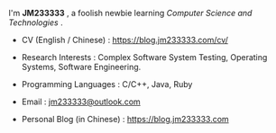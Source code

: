 I'm **JM233333** , a foolish newbie learning *Computer Science and Technologies* .

- CV (English / Chinese) : https://blog.jm233333.com/cv/

- Research Interests : Complex Software System Testing, Operating Systems, Software Engineering.

- Programming Languages : C/C++, Java, Ruby

- Email : jm233333@outlook.com

- Personal Blog (in Chinese) : https://blog.jm233333.com
